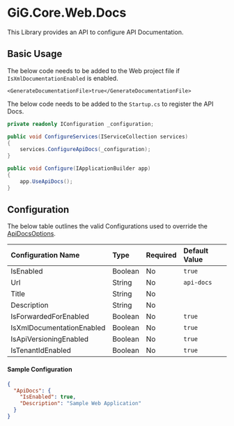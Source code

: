 # GiG.Core.Web.Docs

This Library provides an API to configure API Documentation.

## Basic Usage

The below code needs to be added to the Web project file if `IsXmlDocumentationEnabled` is enabled.

```
<GenerateDocumentationFile>true</GenerateDocumentationFile>
```

The below code needs to be added to the `Startup.cs` to register the API Docs. 

```csharp
private readonly IConfiguration _configuration;

public void ConfigureServices(IServiceCollection services)
{
    services.ConfigureApiDocs(_configuration);
}

public void Configure(IApplicationBuilder app)
{
    app.UseApiDocs();
}
```

## Configuration

The below table outlines the valid Configurations used to override the [ApiDocsOptions](../src/GiG.Core.Web.Docs/Abstractions/ApiDocsOptions.cs).

| Configuration Name        | Type    | Required | Default Value |
|:--------------------------|:--------|:---------|:--------------|
| IsEnabled                 | Boolean | No       | `true`        |
| Url                       | String  | No       | `api-docs`    |
| Title                     | String  | No       | <null>        |
| Description               | String  | No       | <null>        |
| IsForwardedForEnabled     | Boolean | No       | `true`        |
| IsXmlDocumentationEnabled | Boolean | No       | `true`        |
| IsApiVersioningEnabled    | Boolean | No       | `true`        |
| IsTenantIdEnabled         | Boolean | No       | `true`        |

#### Sample Configuration

```json
{
  "ApiDocs": {
    "IsEnabled": true,
    "Description": "Sample Web Application"
  }
}
```
